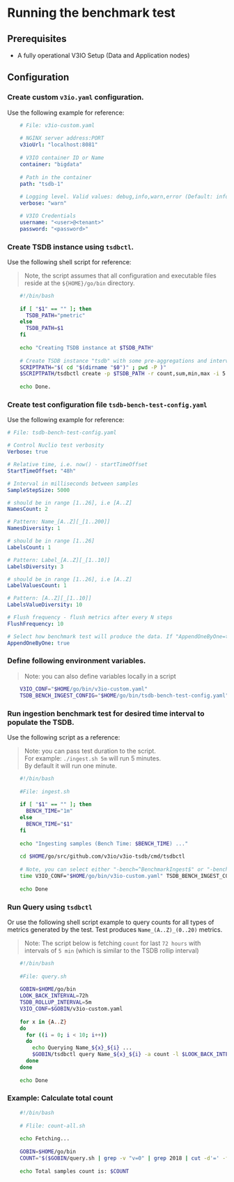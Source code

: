 # Running the benchmark test

## Prerequisites
* A fully operational V3IO Setup (Data and Application nodes)
 
## Configuration

### Create custom `v3io.yaml` configuration. 
   Use the following example for reference:
```yaml
    # File: v3io-custom.yaml
    
    # NGINX server address:PORT
    v3ioUrl: "localhost:8081"
    
    # V3IO container ID or Name
    container: "bigdata"
    
    # Path in the container
    path: "tsdb-1"
    
    # Logging level. Valid values: debug,info,warn,error (Default: info)
    verbose: "warn"

    # V3IO Credentials
    username: "<user>@<tenant>"
    password: "<password>"
``` 
### Create TSDB instance using `tsdbctl`.
Use the following shell script for reference:
> Note, the script assumes that all configuration and executable files reside at the `${HOME}/go/bin` directory.
```bash
    #!/bin/bash
    
    if [ "$1" == "" ]; then
      TSDB_PATH="pmetric"
    else
      TSDB_PATH=$1
    fi
    
    echo "Creating TSDB instance at $TSDB_PATH"
    
    # Create TSDB instance "tsdb" with some pre-aggregations and interval of 5 seconds (-v for verbose mode)
    SCRIPTPATH="$( cd "$(dirname "$0")" ; pwd -P )"
    $SCRIPTPATH/tsdbctl create -p $TSDB_PATH -r count,sum,min,max -i 5 -v -c $SCRIPTPATH/v3io-custom.yaml
    
    echo Done.
```
### Create test configuration file `tsdb-bench-test-config.yaml` 
   Use the following example for reference:
```yaml
# File: tsdb-bench-test-config.yaml

# Control Nuclio test verbosity
Verbose: true

# Relative time, i.e. now() - startTimeOffset
StartTimeOffset: "48h"

# Interval in milliseconds between samples
SampleStepSize: 5000

# should be in range [1..26], i.e [A..Z]
NamesCount: 2

# Pattern: Name_[A..Z][_[1..200]]
NamesDiversity: 1

# should be in range [1..26]
LabelsCount: 1

# Pattern: Label_[A..Z][_[1..10]]
LabelsDiversity: 3

# should be in range [1..26], i.e [A..Z]
LabelValuesCount: 1

# Pattern: [A..Z][_[1..10]]
LabelsValueDiversity: 10

# Flush frequency - flush metrics after every N steps
FlushFrequency: 10

# Select how benchmark test will produce the data. If "AppendOneByOne=true" test will produce one sample per test cycle
AppendOneByOne: true
``` 
### Define following environment variables.
> Note: you can also define variables locally in a script
```bash 
    V3IO_CONF="$HOME/go/bin/v3io-custom.yaml"
    TSDB_BENCH_INGEST_CONFIG="$HOME/go/bin/tsdb-bench-test-config.yaml"
```
### Run ingestion benchmark test for desired time interval to populate the TSDB.
Use the following script as a reference:
> Note: you can pass test duration to the script.
<br>For example: `./ingest.sh 5m` will run 5 minutes.
<br>By default it will run one minute.
```bash
    #!/bin/bash
    
    #File: ingest.sh
    
    if [ "$1" == "" ]; then
      BENCH_TIME="1m"
    else
      BENCH_TIME="$1"
    fi
    
    echo "Ingesting samples (Bench Time: $BENCH_TIME) ..."
    
    cd $HOME/go/src/github.com/v3io/v3io-tsdb/cmd/tsdbctl
    
    # Note, you can select either "-bench=^BenchmarkIngest$" or "-bench=^BenchmarkIngestWithNuclio$" test
    time V3IO_CONF="$HOME/go/bin/v3io-custom.yaml" TSDB_BENCH_INGEST_CONFIG="$HOME/go/bin/tsdb-bench-test-config.yaml" go test -benchtime $BENCH_TIME -run=DO_NOT_RUN_TESTS -bench=^BenchmarkIngest$ ../../test/benchmark
    
    echo Done
```
### Run Query using `tsdbctl`
 Or use the following shell script example to query counts for all types of metrics generated by the test.
 Test produces `Name_(A..Z)_(0..20)` metrics.
 > Note: The script below is fetching `count` for last `72 hours` with intervals of `5 min` (which is similar to the TSDB rollip interval)
```bash
    #!/bin/bash
    
    #File: query.sh
    
    GOBIN=$HOME/go/bin
    LOOK_BACK_INTERVAL=72h
    TSDB_ROLLUP_INTERVAL=5m
    V3IO_CONF=$GOBIN/v3io-custom.yaml
    
    for x in {A..Z}
    do
      for ((i = 0; i < 10; i++))
      do
        echo Querying Name_${x}_${i} ...
        $GOBIN/tsdbctl query Name_${x}_${i} -a count -l $LOOK_BACK_INTERVAL -i $TSDB_ROLLUP_INTERVAL  -c $V3IO_CONF
      done
    done
    
    echo Done
```
### Example: Calculate total count
```bash
    #!/bin/bash
   
    # Flile: count-all.sh
     
    echo Fetching...
    
    GOBIN=$HOME/go/bin
    COUNT="$($GOBIN/query.sh | grep -v "v=0" | grep 2018 | cut -d'=' -f 2 | awk '{s+=$1} END {print s}')"
    
    echo Total samples count is: $COUNT
```